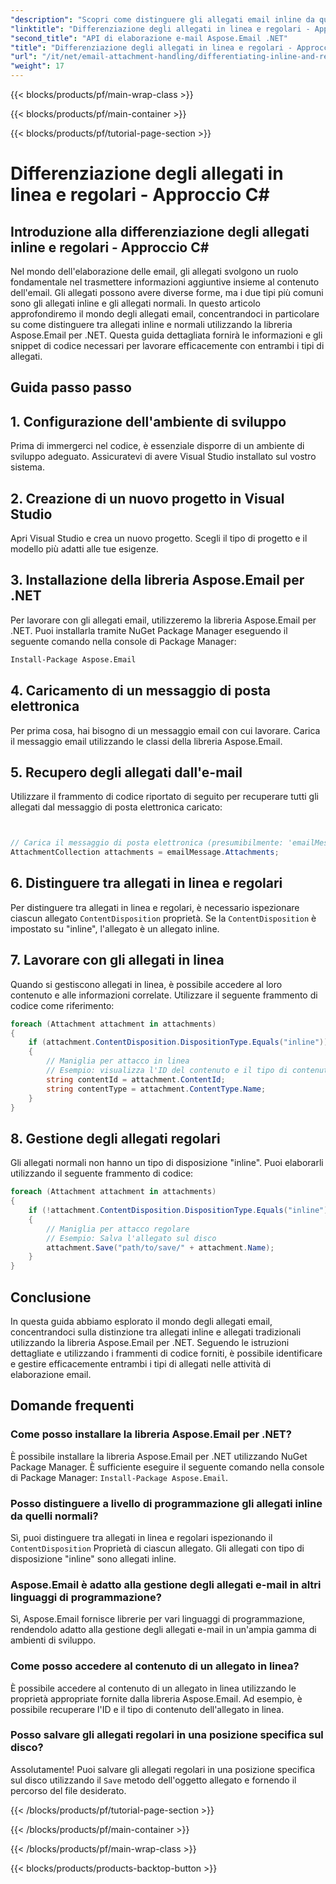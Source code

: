 ```yaml
---
"description": "Scopri come distinguere gli allegati email inline da quelli tradizionali utilizzando Aspose.Email per .NET. Guida completa con esempi di codice."
"linktitle": "Differenziazione degli allegati in linea e regolari - Approccio C#"
"second_title": "API di elaborazione e-mail Aspose.Email .NET"
"title": "Differenziazione degli allegati in linea e regolari - Approccio C#"
"url": "/it/net/email-attachment-handling/differentiating-inline-and-regular-attachments-csharp-approach/"
"weight": 17
---
```


{{< blocks/products/pf/main-wrap-class >}}

{{< blocks/products/pf/main-container >}}

{{< blocks/products/pf/tutorial-page-section >}}

# Differenziazione degli allegati in linea e regolari - Approccio C#


## Introduzione alla differenziazione degli allegati inline e regolari - Approccio C#

Nel mondo dell'elaborazione delle email, gli allegati svolgono un ruolo fondamentale nel trasmettere informazioni aggiuntive insieme al contenuto dell'email. Gli allegati possono avere diverse forme, ma i due tipi più comuni sono gli allegati inline e gli allegati normali. In questo articolo approfondiremo il mondo degli allegati email, concentrandoci in particolare su come distinguere tra allegati inline e normali utilizzando la libreria Aspose.Email per .NET. Questa guida dettagliata fornirà le informazioni e gli snippet di codice necessari per lavorare efficacemente con entrambi i tipi di allegati.

## Guida passo passo

## 1. Configurazione dell'ambiente di sviluppo

Prima di immergerci nel codice, è essenziale disporre di un ambiente di sviluppo adeguato. Assicuratevi di avere Visual Studio installato sul vostro sistema.

## 2. Creazione di un nuovo progetto in Visual Studio

Apri Visual Studio e crea un nuovo progetto. Scegli il tipo di progetto e il modello più adatti alle tue esigenze.

## 3. Installazione della libreria Aspose.Email per .NET

Per lavorare con gli allegati email, utilizzeremo la libreria Aspose.Email per .NET. Puoi installarla tramite NuGet Package Manager eseguendo il seguente comando nella console di Package Manager:

```bash
Install-Package Aspose.Email
```

## 4. Caricamento di un messaggio di posta elettronica

Per prima cosa, hai bisogno di un messaggio email con cui lavorare. Carica il messaggio email utilizzando le classi della libreria Aspose.Email.

## 5. Recupero degli allegati dall'e-mail

Utilizzare il frammento di codice riportato di seguito per recuperare tutti gli allegati dal messaggio di posta elettronica caricato:

```csharp


// Carica il messaggio di posta elettronica (presumibilmente: 'emailMessage')
AttachmentCollection attachments = emailMessage.Attachments;
```

## 6. Distinguere tra allegati in linea e regolari

Per distinguere tra allegati in linea e regolari, è necessario ispezionare ciascun allegato `ContentDisposition` proprietà. Se la `ContentDisposition` è impostato su "inline", l'allegato è un allegato inline.

## 7. Lavorare con gli allegati in linea

Quando si gestiscono allegati in linea, è possibile accedere al loro contenuto e alle informazioni correlate. Utilizzare il seguente frammento di codice come riferimento:

```csharp
foreach (Attachment attachment in attachments)
{
    if (attachment.ContentDisposition.DispositionType.Equals("inline"))
    {
        // Maniglia per attacco in linea
        // Esempio: visualizza l'ID del contenuto e il tipo di contenuto
        string contentId = attachment.ContentId;
        string contentType = attachment.ContentType.Name;
    }
}
```

## 8. Gestione degli allegati regolari

Gli allegati normali non hanno un tipo di disposizione "inline". Puoi elaborarli utilizzando il seguente frammento di codice:

```csharp
foreach (Attachment attachment in attachments)
{
    if (!attachment.ContentDisposition.DispositionType.Equals("inline"))
    {
        // Maniglia per attacco regolare
        // Esempio: Salva l'allegato sul disco
        attachment.Save("path/to/save/" + attachment.Name);
    }
}
```

## Conclusione

In questa guida abbiamo esplorato il mondo degli allegati email, concentrandoci sulla distinzione tra allegati inline e allegati tradizionali utilizzando la libreria Aspose.Email per .NET. Seguendo le istruzioni dettagliate e utilizzando i frammenti di codice forniti, è possibile identificare e gestire efficacemente entrambi i tipi di allegati nelle attività di elaborazione email.

## Domande frequenti

### Come posso installare la libreria Aspose.Email per .NET?

È possibile installare la libreria Aspose.Email per .NET utilizzando NuGet Package Manager. È sufficiente eseguire il seguente comando nella console di Package Manager: `Install-Package Aspose.Email`.

### Posso distinguere a livello di programmazione gli allegati inline da quelli normali?

Sì, puoi distinguere tra allegati in linea e regolari ispezionando il `ContentDisposition` Proprietà di ciascun allegato. Gli allegati con tipo di disposizione "inline" sono allegati inline.

### Aspose.Email è adatto alla gestione degli allegati e-mail in altri linguaggi di programmazione?

Sì, Aspose.Email fornisce librerie per vari linguaggi di programmazione, rendendolo adatto alla gestione degli allegati e-mail in un'ampia gamma di ambienti di sviluppo.

### Come posso accedere al contenuto di un allegato in linea?

È possibile accedere al contenuto di un allegato in linea utilizzando le proprietà appropriate fornite dalla libreria Aspose.Email. Ad esempio, è possibile recuperare l'ID e il tipo di contenuto dell'allegato in linea.

### Posso salvare gli allegati regolari in una posizione specifica sul disco?

Assolutamente! Puoi salvare gli allegati regolari in una posizione specifica sul disco utilizzando il `Save` metodo dell'oggetto allegato e fornendo il percorso del file desiderato.

{{< /blocks/products/pf/tutorial-page-section >}}

{{< /blocks/products/pf/main-container >}}

{{< /blocks/products/pf/main-wrap-class >}}

{{< blocks/products/products-backtop-button >}}